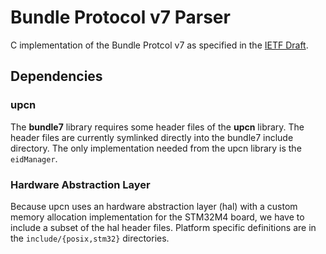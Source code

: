 # Bundle Protocol v7 Parser

C implementation of the Bundle Protcol v7 as specified in the [IETF Draft].


## Dependencies

### upcn

The **bundle7** library requires some header files of the **upcn** library. The
header files are currently symlinked directly into the bundle7 include
directory. The only implementation needed from the upcn library is the
`eidManager`.


### Hardware Abstraction Layer

Because upcn uses an hardware abstraction layer (hal) with a custom memory
allocation implementation for the STM32M4 board, we have to include a subset of
the hal header files. Platform specific definitions are in the
`include/{posix,stm32}` directories.


[IETF Draft]: [https://tools.ietf.org/html/draft-ietf-dtn-bpbis-06]
